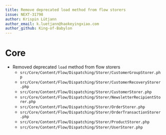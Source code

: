 ```yaml
---
title: Remove deprecated load method from flow storers
issue: NEXT-31798
author: Krispin Lütjann
author_email: k.luetjann@haokeyingxiao.com
author_github: King-of-Babylon
---
```

# Core
* Removed deprecated `load` method from flow storers
  * `src/Core/Content/Flow/Dispatching/Storer/CustomerGroupStorer.php`
  * `src/Core/Content/Flow/Dispatching/Storer/CustomerRecoveryStorer.php`
  * `src/Core/Content/Flow/Dispatching/Storer/CustomerStorer.php`
  * `src/Core/Content/Flow/Dispatching/Storer/NewsletterRecipientStorer.php`
  * `src/Core/Content/Flow/Dispatching/Storer/OrderStorer.php`
  * `src/Core/Content/Flow/Dispatching/Storer/OrderTransactionStorer.php`
  * `src/Core/Content/Flow/Dispatching/Storer/ProductStorer.php`
  * `src/Core/Content/Flow/Dispatching/Storer/UserStorer.php`
